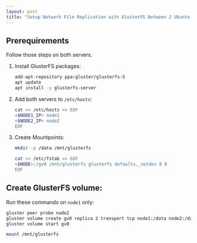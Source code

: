 ```yaml
---
layout: post
title: "Setup Network File Replication with GlusterFS Between 2 Ubuntu Servers"
---
```


## Prerequirements
Follow those steps on both servers.

1. Install GlusterFS packages:
   ```bash
   add-apt-repository ppa:gluster/glusterfs-5
   apt update
   apt install -y glusterfs-server
   ```
2. Add both servers to `/etc/hosts`:
   ```bash
   cat >> /etc/hosts << EOF
   <$NODE1_IP> node1
   <$NODE2_IP> node2
   EOF
3. Create Mountpoints:
   ```bash
   mkdir -p /data /mnt/glusterfs
   
   cat >> /etc/fstab << EOF
   <$NODE>:/gv0 /mnt/glusterfs glusterfs defaults,_netdev 0 0
   EOF
   ```

## Create GlusterFS volume:
Run these commands on `node1` only:
```bash
gluster peer probe node2
gluster volume create gv0 replica 2 transport tcp node1:/data node2:/data force
gluster volume start gv0

mount /mnt/glusterfs
```
